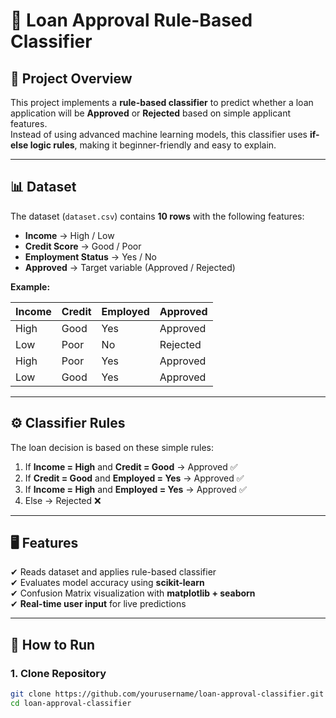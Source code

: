 # 🏦 Loan Approval Rule-Based Classifier  

## 📌 Project Overview  
This project implements a **rule-based classifier** to predict whether a loan application will be **Approved** or **Rejected** based on simple applicant features.  
Instead of using advanced machine learning models, this classifier uses **if-else logic rules**, making it beginner-friendly and easy to explain.  

---

## 📊 Dataset  
The dataset (`dataset.csv`) contains **10 rows** with the following features:  

- **Income** → High / Low  
- **Credit Score** → Good / Poor  
- **Employment Status** → Yes / No  
- **Approved** → Target variable (Approved / Rejected)  

**Example:**  

| Income | Credit | Employed | Approved |
|--------|--------|----------|----------|
| High   | Good   | Yes      | Approved |
| Low    | Poor   | No       | Rejected |
| High   | Poor   | Yes      | Approved |
| Low    | Good   | Yes      | Approved |

---

## ⚙️ Classifier Rules  
The loan decision is based on these simple rules:  

1. If **Income = High** and **Credit = Good** → Approved ✅  
2. If **Credit = Good** and **Employed = Yes** → Approved ✅  
3. If **Income = High** and **Employed = Yes** → Approved ✅  
4. Else → Rejected ❌  

---

## 🖥️ Features  
✔ Reads dataset and applies rule-based classifier  
✔ Evaluates model accuracy using **scikit-learn**  
✔ Confusion Matrix visualization with **matplotlib + seaborn**  
✔ **Real-time user input** for live predictions  

---

## 🚀 How to Run  

### 1. Clone Repository  
```bash
git clone https://github.com/yourusername/loan-approval-classifier.git
cd loan-approval-classifier
